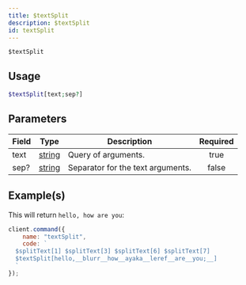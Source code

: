 ```yaml
---
title: $textSplit
description: $textSplit
id: textSplit
---
```


`$textSplit`

## Usage

```php
$textSplit[text;sep?]
```

## Parameters

| Field | Type                                                                                              | Description                       | Required |
| ----- | ------------------------------------------------------------------------------------------------- | --------------------------------- | :------: |
| text  | [string](https://developer.mozilla.org/en-US/docs/Web/JavaScript/Reference/Global_Objects/String) | Query of arguments.               |   true   |
| sep?  | [string](https://developer.mozilla.org/en-US/docs/Web/JavaScript/Reference/Global_Objects/String) | Separator for the text arguments. |  false   |

## Example(s)

This will return `hello, how are you`:

```javascript
client.command({
    name: "textSplit",
    code: `
  $splitText[1] $splitText[3] $splitText[6] $splitText[7]
  $textSplit[hello,__blurr__how__ayaka__leref__are__you;__]
  `
});
```
